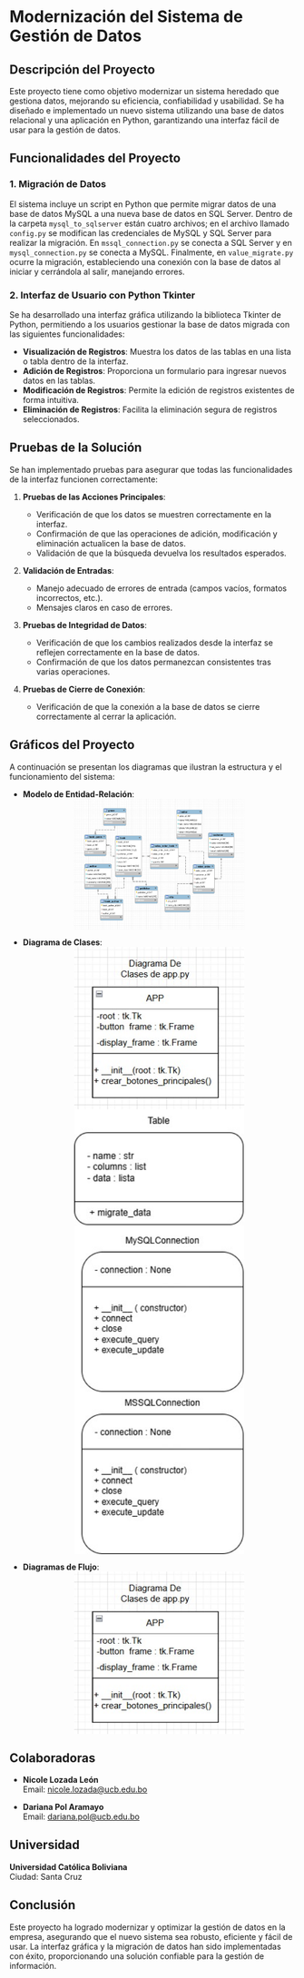 # Modernización del Sistema de Gestión de Datos

## Descripción del Proyecto

Este proyecto tiene como objetivo modernizar un sistema heredado que gestiona datos, mejorando su eficiencia, confiabilidad y usabilidad. Se ha diseñado e implementado un nuevo sistema utilizando una base de datos relacional y una aplicación en Python, garantizando una interfaz fácil de usar para la gestión de datos.

## Funcionalidades del Proyecto

### 1. Migración de Datos

El sistema incluye un script en Python que permite migrar datos de una base de datos MySQL a una nueva base de datos en SQL Server. Dentro de la carpeta `mysql_to_sqlserver` están cuatro archivos; en el archivo llamado `config.py` se modifican las credenciales de MySQL y SQL Server para realizar la migración. En `mssql_connection.py` se conecta a SQL Server y en `mysql_connection.py` se conecta a MySQL. Finalmente, en `value_migrate.py` ocurre la migración, estableciendo una conexión con la base de datos al iniciar y cerrándola al salir, manejando errores.

### 2. Interfaz de Usuario con Python Tkinter

Se ha desarrollado una interfaz gráfica utilizando la biblioteca Tkinter de Python, permitiendo a los usuarios gestionar la base de datos migrada con las siguientes funcionalidades:

- **Visualización de Registros**: Muestra los datos de las tablas en una lista o tabla dentro de la interfaz.
- **Adición de Registros**: Proporciona un formulario para ingresar nuevos datos en las tablas.
- **Modificación de Registros**: Permite la edición de registros existentes de forma intuitiva.
- **Eliminación de Registros**: Facilita la eliminación segura de registros seleccionados.

## Pruebas de la Solución

Se han implementado pruebas para asegurar que todas las funcionalidades de la interfaz funcionen correctamente:

1. **Pruebas de las Acciones Principales**:
   - Verificación de que los datos se muestren correctamente en la interfaz.
   - Confirmación de que las operaciones de adición, modificación y eliminación actualicen la base de datos.
   - Validación de que la búsqueda devuelva los resultados esperados.

2. **Validación de Entradas**:
   - Manejo adecuado de errores de entrada (campos vacíos, formatos incorrectos, etc.).
   - Mensajes claros en caso de errores.

3. **Pruebas de Integridad de Datos**:
   - Verificación de que los cambios realizados desde la interfaz se reflejen correctamente en la base de datos.
   - Confirmación de que los datos permanezcan consistentes tras varias operaciones.

4. **Pruebas de Cierre de Conexión**:
   - Verificación de que la conexión a la base de datos se cierre correctamente al cerrar la aplicación.

## Gráficos del Proyecto

A continuación se presentan los diagramas que ilustran la estructura y el funcionamiento del sistema:

- **Modelo de Entidad-Relación**:
  <img src="graficos/modelo_E-T.jpeg" alt="Modelo de Entidad-Relación" width="300" style="display: block; margin: auto;">

- **Diagrama de Clases**:
  <img src="graficos/Class_diagram/Class_interfaz.jpeg" alt="Diagrama de Clases - Interfaz" width="300" style="display: block; margin: auto;">
  <img src="graficos/Class_diagram/migrate_data.jpg" alt="Diagrama de Clases - Migración de Datos" width="300" style="display: block; margin: auto;">
  <img src="graficos/Class_diagram/MySQL_connection.jpg" alt="Diagrama de Clases - Conexión MySQL" width="300" style="display: block; margin: auto;">
  <img src="graficos/Class_diagram/SQLserver_connection.jpg" alt="Diagrama de Clases - Conexión SQL Server" width="300" style="display: block; margin: auto;">

- **Diagramas de Flujo**:
  <img src="graficos/Class_diagram/Class_interfaz.jpeg" alt="Diagrama de Flujo" width="300" style="display: block; margin: auto;">

## Colaboradoras

- **Nicole Lozada León**  
  Email: [nicole.lozada@ucb.edu.bo](mailto:nicole.lozada@ucb.edu.bo)

- **Dariana Pol Aramayo**  
  Email: [dariana.pol@ucb.edu.bo](mailto:dariana.pol@ucb.edu.bo)

## Universidad

**Universidad Católica Boliviana**  
Ciudad: Santa Cruz

## Conclusión

Este proyecto ha logrado modernizar y optimizar la gestión de datos en la empresa, asegurando que el nuevo sistema sea robusto, eficiente y fácil de usar. La interfaz gráfica y la migración de datos han sido implementadas con éxito, proporcionando una solución confiable para la gestión de información.

